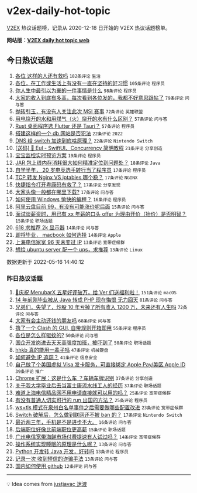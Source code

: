# v2ex-daily-hot-topic

[V2EX](https://www.v2ex.com/) 热议话题榜，记录从 2020-12-18 日开始的 V2EX 热议话题榜单。

**网站版：[V2EX daily hot topic web](https://boojack.github.io/v2ex-daily-hot-topic-web/)**

## 今日热议话题

<!-- TODAY BEGIN -->

1. [各位 这样的人还有救吗](https://www.v2ex.com/t/853076) `182条评论` `生活`
1. [各位，在工作或生活上有没有一直在坚持的好习惯](https://www.v2ex.com/t/853078) `105条评论` `程序员`
1. [你人生中最引以为豪的一件事情是什么](https://www.v2ex.com/t/853130) `98条评论` `程序员`
1. [大家的收入到底有多高，每次看到各位发的，我都不好意思跟帖了](https://www.v2ex.com/t/853121) `79条评论` `问与答`
1. [抛砖引玉，有没有人关注此次 MSI 赛事](https://www.v2ex.com/t/853071) `72条评论` `英雄联盟`
1. [用电烧开的水和用煤气（火）烧开的水有什么区别？](https://www.v2ex.com/t/853079) `57条评论` `问与答`
1. [Rust 桌面程序选 Flutter 还是 Tauri？](https://www.v2ex.com/t/853174) `57条评论` `程序员`
1. [搭建这样的一个 db 网站是否犯法](https://www.v2ex.com/t/853221) `22条评论` `2022`
1. [DNS 给 switch 加速到底啥原理？](https://www.v2ex.com/t/853106) `22条评论` `Nintendo Switch`
1. [[送码] 🎉 Eul - SwiftUI、Concurrency 简明教程](https://www.v2ex.com/t/853068) `21条评论` `分享创造`
1. [宝宝监控实时预览方案](https://www.v2ex.com/t/853234) `19条评论` `程序员`
1. [JAR 包上线内存消耗很大如何精准定位到问题处？](https://www.v2ex.com/t/853200) `18条评论` `Java`
1. [自学半年， 20 岁电竞选手转行当了程序员](https://www.v2ex.com/t/853247) `17条评论` `程序员`
1. [TCP 转发 Nginx VS iptables 哪个稳？](https://www.v2ex.com/t/853232) `17条评论` `NGINX`
1. [快捷指令打开粤康码有救了？](https://www.v2ex.com/t/853207) `17条评论` `分享发现`
1. [大家头像一般都在哪里下载?](https://www.v2ex.com/t/853148) `17条评论` `问与答`
1. [如何使用 Windows 愉快的编程？](https://www.v2ex.com/t/853292) `16条评论` `程序员`
1. [阿里云盘目前 99，有没有可能涨价呢后面](https://www.v2ex.com/t/853204) `15条评论` `问与答`
1. [面试谈薪资时，用已有 xx 年薪的口头 offer 为理由开价（抬价）是否明智？](https://www.v2ex.com/t/853136) `15条评论` `职场话题`
1. [618 求推荐 2k 显示器](https://www.v2ex.com/t/853180) `14条评论` `问与答`
1. [即将毕业， macbook 如何选择](https://www.v2ex.com/t/853171) `14条评论` `Apple`
1. [上海电信家宽 96 天未变过 IP](https://www.v2ex.com/t/853271) `13条评论` `宽带症候群`
1. [想给 ubuntu server 配一个 ups，求推荐](https://www.v2ex.com/t/853195) `13条评论` `Linux`

数据更新于 2022-05-16 14:40:12

<!-- TODAY END -->

### 昨日热议话题

<!-- YESTERDAY BEGIN -->

1. [🎉庆祝 MenubarX 五星好评破万，给 Ver 们送福利啦！](https://www.v2ex.com/t/853047) `151条评论` `macOS`
1. [14 年前刚毕业被从 Java 转成 PHP 现在悔恨 无力回天](https://www.v2ex.com/t/853017) `81条评论` `问与答`
1. [兄弟们，失望了，炒股 10 年亏掉了所有收入 1200 万，未来还有人生吗](https://www.v2ex.com/t/852971) `72条评论` `问与答`
1. [大家有会主动还钱的朋友吗](https://www.v2ex.com/t/852921) `68条评论` `问与答`
1. [撸了一个 Clash 的 GUI, 自带规则开箱即用](https://www.v2ex.com/t/852908) `55条评论` `程序员`
1. [各位是怎么样驱蚊的?](https://www.v2ex.com/t/852918) `50条评论` `问与答`
1. [国企开发岗进去天天高强度加班，被吓到了](https://www.v2ex.com/t/852956) `50条评论` `职场话题`
1. [hhkb 真的能用一辈子吗](https://www.v2ex.com/t/852950) `47条评论` `机械键盘`
1. [如何避免 IP 追踪？](https://www.v2ex.com/t/852966) `41条评论` `信息安全`
1. [自己做了个美国虚拟 Visa 发卡服务，可直接绑定 Apple Pay/美区 Apple ID](https://www.v2ex.com/t/853022) `39条评论` `推广`
1. [Chrome 扩展：这是什么车 ？车辆车牌识别](https://www.v2ex.com/t/852902) `37条评论` `分享创造`
1. [关于我大学毕业后去当富士康流水线工人的经历](https://www.v2ex.com/t/852933) `37条评论` `职场话题`
1. [难道上海电信精品网不用申请直接就可以用的吗？](https://www.v2ex.com/t/853035) `25条评论` `宽带症候群`
1. [有没有普通人切实可行的 run 出国的方法？](https://www.v2ex.com/t/853021) `25条评论` `程序员`
1. [ws+tls 模式在泉州白名单事件之后需要做哪些配置改进](https://www.v2ex.com/t/852985) `23条评论` `宽带症候群`
1. [Switch 破解后，怎么做到联网还不被 ban 的？](https://www.v2ex.com/t/853013) `17条评论` `Nintendo Switch`
1. [最近两三年，手机是不是进步不大。](https://www.v2ex.com/t/853026) `16条评论` `问与答`
1. [后端职位好像比前端职位更高薪](https://www.v2ex.com/t/852912) `15条评论` `职场话题`
1. [广州电信宽带海鲜市场付费提速有人试过吗？](https://www.v2ex.com/t/853029) `14条评论` `宽带症候群`
1. [操作系统实现睡眠的原理是什么呢？](https://www.v2ex.com/t/852988) `13条评论` `问与答`
1. [Python 开发转 Java 开发，好转吗](https://www.v2ex.com/t/852987) `13条评论` `程序员`
1. [记录一次 收到短信的诈骗手法](https://www.v2ex.com/t/852922) `13条评论` `问与答`
1. [国内如何使用 github](https://www.v2ex.com/t/853002) `12条评论` `问与答`

<!-- YESTERDAY END -->

---

💡 Idea comes from [justjavac 迷渡](https://github.com/justjavac/)
